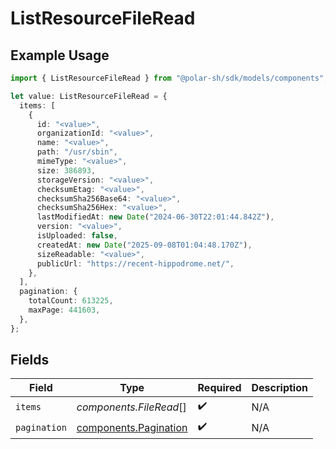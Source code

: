 # ListResourceFileRead

## Example Usage

```typescript
import { ListResourceFileRead } from "@polar-sh/sdk/models/components";

let value: ListResourceFileRead = {
  items: [
    {
      id: "<value>",
      organizationId: "<value>",
      name: "<value>",
      path: "/usr/sbin",
      mimeType: "<value>",
      size: 386893,
      storageVersion: "<value>",
      checksumEtag: "<value>",
      checksumSha256Base64: "<value>",
      checksumSha256Hex: "<value>",
      lastModifiedAt: new Date("2024-06-30T22:01:44.842Z"),
      version: "<value>",
      isUploaded: false,
      createdAt: new Date("2025-09-08T01:04:48.170Z"),
      sizeReadable: "<value>",
      publicUrl: "https://recent-hippodrome.net/",
    },
  ],
  pagination: {
    totalCount: 613225,
    maxPage: 441603,
  },
};
```

## Fields

| Field                                                          | Type                                                           | Required                                                       | Description                                                    |
| -------------------------------------------------------------- | -------------------------------------------------------------- | -------------------------------------------------------------- | -------------------------------------------------------------- |
| `items`                                                        | *components.FileRead*[]                                        | :heavy_check_mark:                                             | N/A                                                            |
| `pagination`                                                   | [components.Pagination](../../models/components/pagination.md) | :heavy_check_mark:                                             | N/A                                                            |